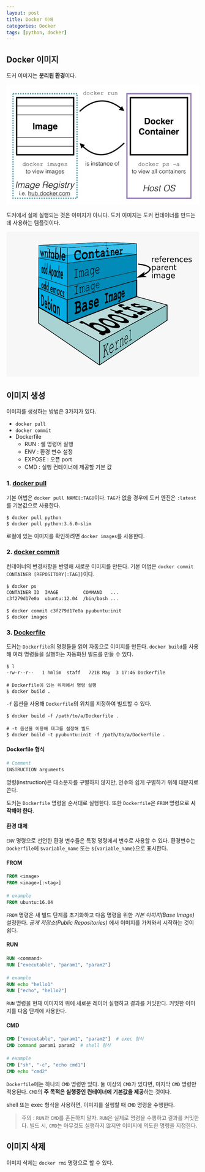 ```yaml
---
layout: post
title: Docker 이해
categories: Docker
tags: [python, docker]
---
```


## Docker 이미지

도커 이미지는 **분리된 환경**이다.

![](/image/docker-image-vs-containers.jpg)

도커에서 실제 실행되는 것은 이미지가 아니다. 도커 이미지는 도커 컨테이너를 만드는데 사용하는 템플릿이다.

![](/image/docker-image.png)

## 이미지 생성

이미지를 생성하는 방법은 3가지가 있다.

- `docker pull`
- `docker commit`
- Dockerfile
  - RUN : 쉘 명령어 실행
  - ENV : 환경 변수 설정
  - EXPOSE : 오픈 port
  - CMD : 실행 컨테이너에 제공할 기본 값

### 1. [docker pull](https://docs.docker.com/engine/reference/commandline/pull/)

기본 어법은 `docker pull NAME[:TAG]`이다. `TAG`가 없을 경우에 도커 엔진은 `:latest`를 기본값으로 사용한다.

```shell
$ docker pull python
$ docker pull python:3.6.0-slim
```

로컬에 있는 이미지를 확인하려면 `docker images`를 사용한다.

### 2. [docker commit](https://docs.docker.com/engine/reference/commandline/commit/)

컨테이너의 변경사항을 반영해 새로운 이미지를 만든다. 기본 어법은 `docker commit CONTAINER [REPOSITORY[:TAG]]`이다.

```shell
$ docker ps
CONTAINER ID  IMAGE         COMMAND   ...
c3f279d17e0a  ubuntu:12.04  /bin/bash ...

$ docker commit c3f279d17e0a pyubuntu:init
$ docker images
```

### 3. [Dockerfile](https://docs.docker.com/engine/reference/builder/)

도커는 `Dockerfile`의 명령들을 읽어 자동으로 이미지를 만든다. `docker build`를 사용해 여러 명령들을 실행하는 자동화된 빌드를 만들 수 있다.

```shell
$ l
-rw-r--r--   1 hmlim  staff   721B May  3 17:46 Dockerfile

# Dockerfile이 있는 위치에서 명령 실행
$ docker build .
```

`-f` 옵션을 사용해 `Dockerfile`의 위치를 지정하여 빌드할 수 있다.

```shell
$ docker build -f /path/to/a/Dockerfile .

# -t 옵션을 이용해 태그를 설정해 빌드
$ docker build -t pyubuntu:init -f /path/to/a/Dockerfile .
```

#### Dockerfile 형식

```dockerfile
# Comment
INSTRUCTION arguments
```

명령(instruction)은 대소문자를 구별하지 않지만, 인수와 쉽게 구별하기 위해 대문자로 쓴다.

도커는 `Dockerfile` 명령을 순서대로 실행한다. 또한 `Dockerfile`은 `FROM` 명령으로 **시작해야 한다.**

#### 환경 대체

`ENV` 명령으로 선언한 환경 변수들은 특정 명령에서 변수로 사용할 수 있다. 환경변수는 `Dockerfile`에 `$variable_name` 또는 `${variable_name}`으로 표시한다.

#### FROM

```dockerfile
FROM <image>
FROM <image>[:<tag>]

# example
FROM ubuntu:16.04
```

`FROM` 명령은 새 빌드 단계를 초기화하고 다음 명령을 위한 *기본 이미지(Base Image)* 설정한다. *공개 저장소(Public Repositories)* 에서 이미지를 가져와서 시작하는 것이 쉽다.

#### RUN

```dockerfile
RUN <command>
RUN ["executable", "param1", "param2"]

# example
RUN echo "hello1"
RUN ["echo", "hello2"]
```

`RUN` 명령을 현재 이미지의 위에 새로운 레이어 실행하고 결과를 커밋한다. 커밋한 이미지를 다음 단계에 사용한다.

#### CMD

```dockerfile
CMD ["executable", "param1", "param2"]  # exec 형식
CMD command param1 param2  # shell 형식

# example
CMD ["sh", "-c", "echo cmd1"]
CMD echo "cmd2"
```

`Dockerfile`에는 하나의 `CMD` 명령만 있다. 둘 이상의 `CMD`가 있다면, 마지막 `CMD` 명령만 적용된다. `CMD`의 **주 목적은 실행중인 컨테이너에 기본값을 제공**하는 것이다.

shell 또는 exec 형식을 사용하면, 이미지를 실행할 때 `CMD` 명령을 수행한다.

> 주의 : `RUN`과 `CMD`를 혼돈하지 말자. `RUN`은 실제로 명령을 수행하고 결과를 커밋한다. 빌드 시, `CMD`는 아무것도 실행하지 않지만 이미지에 의도한 명령을 지정한다.

## 이미지 삭제

이미지 삭제는 `docker rmi` 명령으로 할 수 있다.
